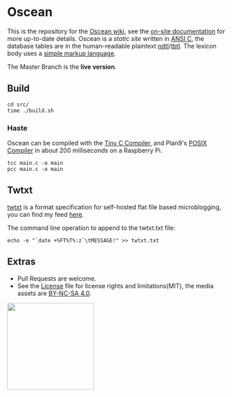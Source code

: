 # Oscean

This is the repository for the [Oscean wiki](http://wiki.xxiivv.com/), see the [on-site documentation](http://wiki.xxiivv.com/About) for more up-to-date details. Oscean is a _static site_ written in [ANSI C](https://en.wikipedia.org/wiki/ANSI_C), the database tables are in the human-readable plaintext [ndtl](https://wiki.xxiivv.com/site/indental.html)/[tbtl](https://wiki.xxiivv.com/site/tablatal.html). The lexicon body uses a [simple markup language](https://wiki.xxiivv.com/site/meta.html).

The Master Branch is the **live version**.

## Build

```
cd src/
time ./build.sh
```

### Haste

Oscean can be compiled with the [Tiny C Compiler](https://bellard.org/tcc/), and Plan9's [POSIX Compiler](http://doc.cat-v.org/plan_9/4th_edition/papers/ape) in about 200 milliseconds on a Raspberry Pi.

```
tcc main.c -o main
pcc main.c -o main
```

## Twtxt

[twtxt](https://github.com/buckket/twtxt) is a format specification for self-hosted flat file based microblogging, you can find my feed [here](https://raw.githubusercontent.com/XXIIVV/Oscean/master/twtxt.txt). 

The command line operation to append to the twtxt.txt file:

```
echo -e "`date +%FT%T%:z`\tMESSAGE!" >> twtxt.txt
```

## Extras

- Pull Requests are welcome.
- See the [License](LICENSE) file for license rights and limitations(MIT), the media assets are [BY-NC-SA 4.0](http://wiki.xxiivv.com/About).

<img src='https://github.com/XXIIVV/Oscean/blob/master/media/identity/logo.crest.png?raw=true' width='200'/>
